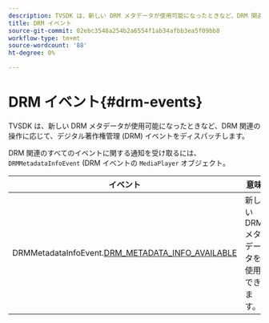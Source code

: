 ```yaml
---
description: TVSDK は、新しい DRM メタデータが使用可能になったときなど、DRM 関連の操作に応じて、デジタル著作権管理 (DRM) イベントをディスパッチします。
title: DRM イベント
source-git-commit: 02ebc3548a254b2a6554f1ab34afbb3ea5f09bb8
workflow-type: tm+mt
source-wordcount: '88'
ht-degree: 0%

---
```


# DRM イベント{#drm-events}

TVSDK は、新しい DRM メタデータが使用可能になったときなど、DRM 関連の操作に応じて、デジタル著作権管理 (DRM) イベントをディスパッチします。

DRM 関連のすべてのイベントに関する通知を受け取るには、 `DRMMetadataInfoEvent` (DRM イベントの `MediaPlayer` オブジェクト。

| イベント | 意味 |
|---|---|
| DRMMetadataInfoEvent.[DRM_METADATA_INFO_AVAILABLE](https://help.adobe.com/en_US/primetime/api/psdk/asdoc-dhls_1.4/com/adobe/mediacore/events/DRMMetadataInfoEvent.html#DRM_METADATA_INFO_AVAILABLE) | 新しい DRM メタデータを使用できます。 |
